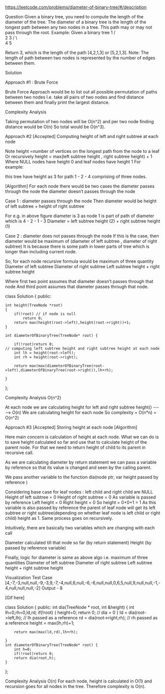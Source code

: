 https://leetcode.com/problems/diameter-of-binary-tree/#/description
 
Question 
Given a binary tree, you need to compute the length of the diameter of the tree. The diameter of a binary tree is the length of the longest path between any two nodes in a tree. This path may or may not pass through the root. 
Example:
Given a binary tree
         1
         / \
        2   3
       / \     
      4   5    


Return 3, which is the length of the path [4,2,1,3] or [5,2,1,3].
Note: The length of path between two nodes is represented by the number of edges between them.
 
 
Solution
 
Approach #1 : Brute Force 
 
Brute Force Approach would be to list out all possible permutation of paths between two nodes
I.e. take all pairs of two nodes and find distance between them and finally print the largest distance. 
 
Complexity Analysis
 
Taking permutation of two nodes will be O(n^2) and per two node finding distance would be O(n)
So total would be O(n^3).
 
 
 

 
 
Approach #2 [Accepted]
Computing height of left and right subtree at each node
 
Note
height =number of vertices on the longest path from the node to a leaf 
Or recursively height = max(left subtree height , right subtree height) + 1
Where NULL nodes have height 0 and leaf nodes have height 1
For example:
 
 
this tree have height as 3 for path 1 - 2 - 4 comprising of three nodes.
 
 
[Algorithm]
For each node there would be two cases
the diameter passes through the node
the diameter doesn’t passes through the node
 
 
Case 1 : diameter passes through the node
    Then diameter would be height of left subtree + height of right subtree

For e.g. in above figure diameter is 3 as node 1 is part of path of diameter which is 
4 - 2 - 1 - 3
Diameter = left subtree height (2) + right subtree height (1)
    
Case 2 : diameter does not passes through the node
If this is the case, then diameter would be 
maximum of (diameter of left subtree , diameter of right subtree)
It is because there is some path in lower parts of tree which is longer than including
current node.
 
 
So, for each node recursive formula would be maximum of three quantity
Diameter of left subtree 
Diameter of right subtree
Left subtree height + right subtree height 
 
Where first two point assumes that diameter doesn’t passes through that node
And third point assumes that diameter passes through that node.
 
 
 
 
 
 
 
 
 
 
 
 
 
class Solution {
public:
 
    int height(TreeNode *root)
    {
        if(!root) // if node is null
            return 0;
        return max(height(root->left),height(root->right))+1;
    }
     
    int diameterOfBinaryTree(TreeNode* root) {
         
        if(!root)return 0;
    // computing left subtree height and right subtree height at each node
        int lh = height(root->left);
        int rh = height(root->right);
         
        return max(max(diameterOfBinaryTree(root->left),diameterOfBinaryTree(root->right)),lh+rh);
         
    }
     
};
 
 
 
 
 
Complexity Analysis 
O(n^2)
 
At each node we are calculating height for left and right subtree
height()    ----->   O(n)
We are calculating height for each node 
So complexity = O(n*n) = O(n^2)
 
 
 
 
 
 
 
 
Approach #3 [Accepted]
Storing height at each node
[Algorithm]
 
Here main concern is calculation of height at each node.
What we can do is to save height calculated so far and use that to calculate height of the parent node. For that we need to return height of child to its parent in recursive call.
 
As we are calculating diameter by return statement we can pass a variable by reference so that its value is changed and seen by the calling parent.


 
We pass another variable to the function
dia(node ptr, var height passed by reference )
 
Considering base case for leaf nodes : left child and right child are NULL
Height of left subtree = 0
Height of right subtree = 0
As variable is passed by reference 
Left height = 0
Right height = 0
So height = 0+0+1 = 1
As this variable is also passed by reference the parent of leaf node will get its left subtree or right subtree(depending on whether leaf node is left child or right child) height as 1. Same process goes on recursively.
 
Intuitively, there are basically two variables which are changing with each call
 
Diameter calculated till that node so far (by return statement)
Height (by passed by reference variable)
 
Finally, logic for diameter is same as above algo i.e. maximum of three quantities
Diameter of left subtree 
Diameter of right subtree
Left subtree height + right subtree height 
 
 
 
Visualization
Test Case
[4,-7,-3,null,null,-9,-3,9,-7,-4,null,6,null,-6,-6,null,null,0,6,5,null,9,null,null,-1,-4,null,null,null,-2]
Output - 8
 
 
 
 
 
 

 
 
[Gif here]
 
class Solution {
public:
    int dia(TreeNode * root, int &height)
    {
        int lh=0,rh=0,ld,rd;
        if(!root)
        {
            height=0;
            return 0; // dia = 0
        }
        ld = dia(root->left,lh); // lh passed as a reference
        rd = dia(root->right,rh); // rh passed as a reference
        height = max(lh,rh)+1;
         
        return max(max(ld,rd),lh+rh);
         
    }
    int diameterOfBinaryTree(TreeNode* root) {
        int h=0;
        if(!root)return 0;
        return dia(root,h);
    }
};
 
Complexity Analysis
O(n)
For each node, height is calculated in O(1) and recursion goes for all nodes in the tree. Therefore complexity is O(n).
